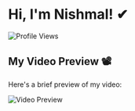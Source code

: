 # Hi, I'm Nishmal! ✔

<!-- Badges -->
<p align="left">
  <!-- Your other badges here -->
  <img src="https://visitor-badge.glitch.me/badge?page_id=Its-me-nishmal.Its-me-nishmal" alt="Profile Views">
</p>

<!-- Video -->
## My Video Preview 📽️

Here's a brief preview of my video:

![Video Preview](https://github.com/Its-me-nishmal/Its-me-nishmal/raw/main/assets/videos/preview.gif)
